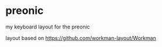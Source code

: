 # preonic
my keyboard layout for the preonic

layout based on https://github.com/workman-layout/Workman
